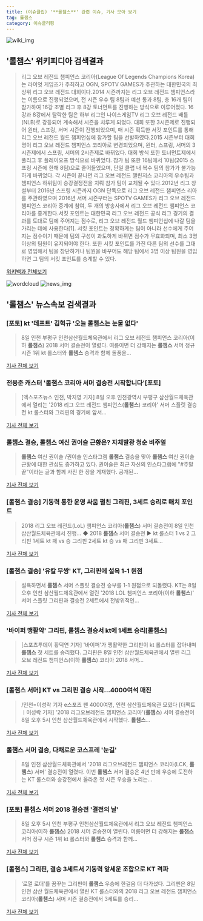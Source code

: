 ```yaml
---
title: (이슈클립) '**롤챔스**' 관련 이슈, 기사 모아 보기
tag: 롤챔스
category: 이슈클리핑
---
```

![wiki_img](https://user-images.githubusercontent.com/42597476/44503234-41136a80-a6d0-11e8-9071-6fc6418eafe4.png)
## **'**롤챔스**'** 위키피디아 검색결과
>리그 오브 레전드 챔피언스 코리아(League Of Legends Champions Korea)는 라이엇 게임즈가 주최하고 OGN, SPOTV GAMES가 주관하는 대한민국의 최상위 리그 오브 레전드 대회이다.2014 시즌까지는 리그 오브 레전드 챔피언스라는 이름으로 진행되었으며, 전 시즌 우수 팀 8팀과 예선 통과 8팀, 총 16개 팀이 참가하여 16강 조별 리그 후 8강 토너먼트를 진행하는 방식으로 이루어졌다. 16강과 8강에서 탈락한 팀은 하부 리그인 나이스게임TV 리그 오브 레전드 배틀(NLB)로 강등되어 계속해서 시즌을 치루게 되었다. 대회 또한 3시즌제로 진행되어 윈터, 스프링, 서머 시즌이 진행되었으며, 매 시즌 획득한 서킷 포인트를 통해 리그 오브 레전드 월드 챔피언십에 참가할 팀을 선발하였다.2015 시즌부터 대회명이 리그 오브 레전드 챔피언스 코리아로 변경되었으며, 윈터, 스프링, 서머의 3시즌제에서 스프링, 서머의 2시즌제로 바뀌었다. 대회 방식 또한 토너먼트제에서 풀리그 후 플레이오프 방식으로 바뀌었다. 참가 팀 또한 16팀에서 10팀(2015 스프링 시즌에 한해 8팀)으로 줄어들었으며, 단일 클럽 내 복수 팀의 참가가 불가능하게 바뀌었다. 각 시즌이 끝나면 리그 오브 레전드 챌린저스 코리아의 우수팀과 챔피언스 하위팀이 승강결정전을 치뤄 참가 팀이 교체될 수 있다.2012년 리그 창설부터 2016년 스프링 시즌까지 OGN 단독으로 리그 오브 레전드 챔피언스 리아를 주관하였으며 2016년 서머 시즌부터는 SPOTV GAMES가 리그 오브 레전드 챔피언스 코리아 중계에 참여, 두 개의 방송사에서 리그 오브 레전드 챔피언스 코리아를 중계한다.서킷 포인트는 대한민국 리그 오브 레전드 공식 리그 경기의 결과를 토대로 팀에 주어지는 점수로, 리그 오브 레전드 월드 챔피언십에 나갈 팀을 가리는 데에 사용한다[1]. 서킷 포인트는 정확하게는 팀이 아니라 선수에게 주어지는 점수이기 때문에 팀의 구성이 과도하게 바뀌면 점수가 무효화되며, 최소 3명 이상의 팀원이 유지되어야 한다. 또한 서킷 포인트를 가진 다른 팀의 선수를 그대로 영입해서 팀을 창단하거나 팀원을 바꾸어도 해당 팀에서 3명 이상 팀원을 영입하면 그 팀의 서킷 포인트를 승계할 수 있다.

<a href="https://ko.wikipedia.org/wiki/롤챔스" target="_blank">위키백과 전체보기</a>

![wordcloud](https://s3.ap-northeast-2.amazonaws.com/lyrics101-wordcloud/2018-09-08-1536406814.png)
![news_img](https://user-images.githubusercontent.com/42597476/44507050-1206f400-a6e4-11e8-8d98-7ffbfebb353f.png)
## **'**롤챔스**'** 뉴스속보 검색결과
### [포토] kt '데프트' 김혁규 '오늘 **롤챔스**는 눈물 없다'

>8일 인천 부평구 인천삼산월드체육관에서 리그 오브 레전드 챔피언스 코리아(이하 **롤챔스**) 2018 서머 결승전이 열렸다. 여름이면 더 강해지는 **롤챔스** 서머 정규 시즌 1위 kt 롤스터와 **롤챔스** 승격과 함께 돌풍을...

<a href="http://www.dailyesports.com/view.php?ud=20180908191415521274bcc1e038_27" target="_blank">기사 전체 보기</a>

### 전용준 캐스터 '**롤챔스** 코리아 서머 결승전 시작합니다'[포토]

>[엑스포츠뉴스 인천, 박지영 기자] 8일 오후 인천광역시 부평구 삼산월드체육관에서 열리는 '2018 리그 오브 레전드 챔피언스(**롤챔스**) 코리아' 서머 스플릿 결승전 kt 롤스터와 그리핀의 경기에 앞서...

<a href="http://www.xportsnews.com/?ac=article_view&entry_id=1017086" target="_blank">기사 전체 보기</a>

### **롤챔스** 결승, **롤챔스** 여신 권이슬 근황은? 자체발광 청순 비주얼

>**롤챔스** 여신 권이슬 /권이슬 인스타그램  **롤챔스** 결승을 맞아 **롤챔스** 여신 권이슬 근황에 대한 관심도 증가하고 있다.  권이슬은 최근 자신의 인스타그램에 "#주말 끝"이라는 글과 함께 사진 한 장을 게재했다.  공개된...

<a href="http://www.kyeongin.com/main/view.php?key=20180908001705334" target="_blank">기사 전체 보기</a>

### [**롤챔스** 결승] 기동력 통한 운영 싸움 펼친 그리핀, 3세트 승리로 매치 포인트

>2018 리그 오브 레전드(LoL) 챔피언스 코리아(**롤챔스**) 서머 결승전이 8일 인천 삼산월드체육관에서 진행... ◆ 2018 **롤챔스** 서머 결승전 ▶ kt 롤스터 1 vs 2 그리핀 1세트 kt 패 vs 승 그리핀 2세트 kt 승 vs 패 그리핀 3세트...

<a href="http://www.fomos.kr/redirect/news_view?news_cate_id=3&entry_id=63599" target="_blank">기사 전체 보기</a>

### [**롤챔스** 결승] '유칼 무쌍' KT, 그리핀에 설욕 1-1 원점

>설욕하면서 **롤챔스** 서머 스플릿 결승전 승부를 1-1 원점으로 되돌렸다.   KT는 8일 오후 인천 삼산월드체육관에서 열린 '2018 LOL 챔피언스 코리아(이하 **롤챔스**)' 서머 스플릿 그리핀과 결승전 2세트에서 전방위적인...

<a href="http://www.osen.co.kr/article/G1110985243" target="_blank">기사 전체 보기</a>

### '바이퍼 맹활약' 그리핀, **롤챔스** 결승서 kt에 1세트 승리[**롤챔스**]

>[스포츠투데이 황덕연 기자] '바이퍼'가 맹활약한 그리핀이 kt 롤스터를 잡아내며 **롤챔스** 첫 세트를 승리했다. 그리핀은 8일 인천 삼산월드체육관에서 열린 리그 오브 레전드 챔피언스(이하 **롤챔스**) 코리아 2018 서머...

<a href="http://stoo.asiae.co.kr/news/naver_view.htm?idxno=2018090818513334708" target="_blank">기사 전체 보기</a>

### [**롤챔스** 서머] KT vs 그리핀 결승 시작…4000여석 매진

>/인천=이성락 기자 e스포츠 팬 4000여명, 인천 삼산월드체육관 모였다 [더팩트ㅣ이성락 기자] '2018 리그오브레전드 챔피언스 코리아'(**롤챔스**) 서머 결승전이 8일 오후 5시 인천 삼산월드체육관에서 시작했다. **롤챔스**...

<a href="http://news.tf.co.kr/read/economy/1732630.htm" target="_blank">기사 전체 보기</a>

### **롤챔스** 서머 결승, 다채로운 코스프레 '눈길'

>8일 인천 삼산월드체육관에서 '2018 리그오브레전드 챔피언스 코리아(LCK, **롤챔스**) 서머' 결승전이 열렸다. 이번 **롤챔스** 서머 결승은 4년 만에 우승에 도전하는 KT 롤스터와 승강전에서 올라온 첫 시즌 우승을 노리는...

<a href="http://www.asiatoday.co.kr/view.php?key=20180908002005383" target="_blank">기사 전체 보기</a>

### [포토] **롤챔스** 서머 2018 결승전 '결전의 날'

>8일 오후 5시 인천 부평구 인천삼산월드체육관에서 리그 오브 레전드 챔피언스 코리아(이하 **롤챔스**) 2018 서머 결승전이 열린다. 여름이면 더 강해지는 **롤챔스** 서머 정규 시즌 1위 kt 롤스터와 **롤챔스** 승격과 함께...

<a href="http://www.dailyesports.com/view.php?ud=20180908142830721774bcc1e038_27" target="_blank">기사 전체 보기</a>

### [**롤챔스**] 그리핀, 결승 3세트서 기동력 앞세운 조합으로 KT 격파

>‘로열 로더’를 꿈꾸는 그리핀이 **롤챔스** 우승에 한걸음 더 다가섰다. 그리핀은 8일 인천 삼산 월드체육관에서 열린 KT 롤스터와의 2018 리그 오브 레전드 챔피언스 코리아(**롤챔스**) 서머 시즌 결승전에서 3세트를 승리...

<a href="http://www.kukinews.com/news/article.html?no=583893" target="_blank">기사 전체 보기</a>


